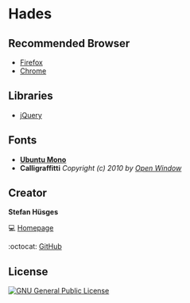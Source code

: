 Hades
=====

## Recommended Browser

* [Firefox][8]
* [Chrome][9]

## Libraries
* [jQuery][4]

## Fonts

* __[Ubuntu Mono][10]__
* __Calligraffitti__ _Copyright (c) 2010 by [Open Window][11]_

## Creator

**Stefan Hüsges**

:computer: [Homepage][1]

:octocat: [GitHub][2]

## License
[![GNU General Public License](http://www.gnu.org/graphics/gplv3-127x51.png)][3]

[1]: http://www.mpcx.net
[2]: https://github.com/tronsha
[3]: http://www.gnu.org/licenses/gpl-3.0
[4]: http://jquery.com/
[5]: http://necolas.github.io/normalize.css/
[6]: http://fortawesome.github.io/Font-Awesome/
[7]: https://www.google.com/fonts
[8]: https://www.mozilla.org/en-US/firefox/developer/
[9]: https://www.google.com/chrome/
[10]: http://font.ubuntu.com/
[11]: mailto:dathanboardman@gmail.com
